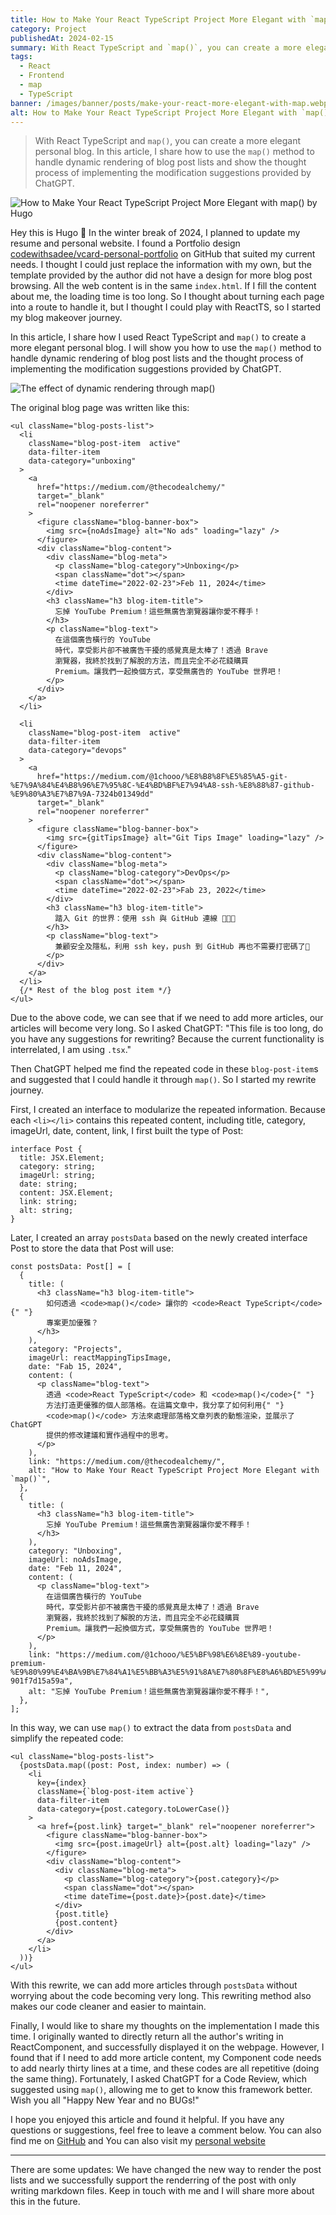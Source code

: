 ```yaml
---
title: How to Make Your React TypeScript Project More Elegant with `map()`
category: Project
publishedAt: 2024-02-15
summary: With React TypeScript and `map()`, you can create a more elegant personal blog. In this article, I share how to use the `map()` method to handle dynamic rendering of blog post lists and show the thought process of implementing the modification suggestions provided by ChatGPT.
tags:
  - React
  - Frontend
  - map
  - TypeScript
banner: /images/banner/posts/make-your-react-more-elegant-with-map.webp
alt: How to Make Your React TypeScript Project More Elegant with `map()`
---
```


> With React TypeScript and `map()`, you can create a more elegant personal blog. In this article, I share how to use the `map()` method to handle dynamic rendering of blog post lists and show the thought process of implementing the modification suggestions provided by ChatGPT.

![How to Make Your React TypeScript Project More Elegant with `map()` by Hugo](/images/banner/posts/make-your-react-more-elegant-with-map.webp)

Hey this is Hugo 👋 In the winter break of 2024, I planned to update my resume and personal website. I found a Portfolio design [codewithsadee/vcard-personal-portfolio](https://github.com/codewithsadee/vcard-personal-portfolio) on GitHub that suited my current needs. I thought I could just replace the information with my own, but the template provided by the author did not have a design for more blog post browsing. All the web content is in the same `index.html`. If I fill the content about me, the loading time is too long. So I thought about turning each page into a route to handle it, but I thought I could play with ReactTS, so I started my blog makeover journey.

In this article, I share how I used React TypeScript and `map()` to create a more elegant personal blog. I will show you how to use the `map()` method to handle dynamic rendering of blog post lists and the thought process of implementing the modification suggestions provided by ChatGPT.

![The effect of dynamic rendering through map()](https://miro.medium.com/v2/format:webp/1*KkNkB-tsC-ktJ9d76GhKIA.png)

The original blog page was written like this:

```tsx
<ul className="blog-posts-list">
  <li
    className="blog-post-item  active"
    data-filter-item
    data-category="unboxing"
  >
    <a
      href="https://medium.com/@thecodealchemy/"
      target="_blank"
      rel="noopener noreferrer"
    >
      <figure className="blog-banner-box">
        <img src={noAdsImage} alt="No ads" loading="lazy" />
      </figure>
      <div className="blog-content">
        <div className="blog-meta">
          <p className="blog-category">Unboxing</p>
          <span className="dot"></span>
          <time dateTime="2022-02-23">Feb 11, 2024</time>
        </div>
        <h3 className="h3 blog-item-title">
          忘掉 YouTube Premium！這些無廣告瀏覽器讓你愛不釋手！
        </h3>
        <p className="blog-text">
          在這個廣告橫行的 YouTube
          時代，享受影片卻不被廣告干擾的感覺真是太棒了！透過 Brave
          瀏覽器，我終於找到了解脫的方法，而且完全不必花錢購買
          Premium。讓我們一起換個方式，享受無廣告的 YouTube 世界吧！
        </p>
      </div>
    </a>
  </li>

  <li
    className="blog-post-item  active"
    data-filter-item
    data-category="devops"
  >
    <a
      href="https://medium.com/@1chooo/%E8%B8%8F%E5%85%A5-git-%E7%9A%84%E4%B8%96%E7%95%8C-%E4%BD%BF%E7%94%A8-ssh-%E8%88%87-github-%E9%80%A3%E7%B7%9A-7324b01349dd"
      target="_blank"
      rel="noopener noreferrer"
    >
      <figure className="blog-banner-box">
        <img src={gitTipsImage} alt="Git Tips Image" loading="lazy" />
      </figure>
      <div className="blog-content">
        <div className="blog-meta">
          <p className="blog-category">DevOps</p>
          <span className="dot"></span>
          <time dateTime="2022-02-23">Fab 23, 2022</time>
        </div>
        <h3 className="h3 blog-item-title">
          踏入 Git 的世界：使用 ssh 與 GitHub 連線 👨🏻‍💻
        </h3>
        <p className="blog-text">
          兼顧安全及隱私，利用 ssh key，push 到 GitHub 再也不需要打密碼了🔑
        </p>
      </div>
    </a>
  </li>
  {/* Rest of the blog post item */}
</ul>
```

Due to the above code, we can see that if we need to add more articles, our articles will become very long. So I asked ChatGPT: "This file is too long, do you have any suggestions for rewriting? Because the current functionality is interrelated, I am using `.tsx`."

Then ChatGPT helped me find the repeated code in these `blog-post-item`s and suggested that I could handle it through `map()`. So I started my rewrite journey.

First, I created an interface to modularize the repeated information. Because each `<li></li>` contains this repeated content, including title, category, imageUrl, date, content, link, I first built the type of Post:

```tsx
interface Post {
  title: JSX.Element;
  category: string;
  imageUrl: string;
  date: string;
  content: JSX.Element;
  link: string;
  alt: string;
}
```

Later, I created an array `postsData` based on the newly created interface Post to store the data that Post will use:

```tsx
const postsData: Post[] = [
  {
    title: (
      <h3 className="h3 blog-item-title">
        如何透過 <code>map()</code> 讓你的 <code>React TypeScript</code>{" "}
        專案更加優雅？
      </h3>
    ),
    category: "Projects",
    imageUrl: reactMappingTipsImage,
    date: "Fab 15, 2024",
    content: (
      <p className="blog-text">
        透過 <code>React TypeScript</code> 和 <code>map()</code>{" "}
        方法打造更優雅的個人部落格。在這篇文章中，我分享了如何利用{" "}
        <code>map()</code> 方法來處理部落格文章列表的動態渲染，並展示了 ChatGPT
        提供的修改建議和實作過程中的思考。
      </p>
    ),
    link: "https://medium.com/@thecodealchemy/",
    alt: "How to Make Your React TypeScript Project More Elegant with `map()`",
  },
  {
    title: (
      <h3 className="h3 blog-item-title">
        忘掉 YouTube Premium！這些無廣告瀏覽器讓你愛不釋手！
      </h3>
    ),
    category: "Unboxing",
    imageUrl: noAdsImage,
    date: "Feb 11, 2024",
    content: (
      <p className="blog-text">
        在這個廣告橫行的 YouTube
        時代，享受影片卻不被廣告干擾的感覺真是太棒了！透過 Brave
        瀏覽器，我終於找到了解脫的方法，而且完全不必花錢購買
        Premium。讓我們一起換個方式，享受無廣告的 YouTube 世界吧！
      </p>
    ),
    link: "https://medium.com/@1chooo/%E5%BF%98%E6%8E%89-youtube-premium-%E9%80%99%E4%BA%9B%E7%84%A1%E5%BB%A3%E5%91%8A%E7%80%8F%E8%A6%BD%E5%99%A8%E8%AE%93%E4%BD%A0%E6%84%9B%E4%B8%8D%E9%87%8B%E6%89%8B-901f7d15a59a",
    alt: "忘掉 YouTube Premium！這些無廣告瀏覽器讓你愛不釋手！",
  },
];
```

In this way, we can use `map()` to extract the data from `postsData` and simplify the repeated code:

```tsx
<ul className="blog-posts-list">
  {postsData.map((post: Post, index: number) => (
    <li
      key={index}
      className={`blog-post-item active`}
      data-filter-item
      data-category={post.category.toLowerCase()}
    >
      <a href={post.link} target="_blank" rel="noopener noreferrer">
        <figure className="blog-banner-box">
          <img src={post.imageUrl} alt={post.alt} loading="lazy" />
        </figure>
        <div className="blog-content">
          <div className="blog-meta">
            <p className="blog-category">{post.category}</p>
            <span className="dot"></span>
            <time dateTime={post.date}>{post.date}</time>
          </div>
          {post.title}
          {post.content}
        </div>
      </a>
    </li>
  ))}
</ul>
```

With this rewrite, we can add more articles through `postsData` without worrying about the code becoming very long. This rewriting method also makes our code cleaner and easier to maintain.

Finally, I would like to share my thoughts on the implementation I made this time. I originally wanted to directly return all the author's writing in ReactComponent, and successfully displayed it on the webpage. However, I found that if I need to add more article content, my Component code needs to add nearly thirty lines at a time, and these codes are all repetitive (doing the same thing). Fortunately, I asked ChatGPT for a Code Review, which suggested using `map()`, allowing me to get to know this framework better. Wish you all "Happy New Year and no BUGs!"

I hope you enjoyed this article and found it helpful. If you have any questions or suggestions, feel free to leave a comment below. You can also find me on [GitHub](https://github.com/1chooo) and You can also visit my [personal website](https://1chooo.com)

---

There are some updates: We have changed the new way to render the post lists and we successfully support the renderring of the post with only writing markdown files. Keep in touch with me and I will share more about this in the future.
